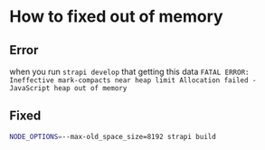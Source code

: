 # How to fixed out of memory

## Error

when you run `strapi develop` that getting this data `FATAL ERROR: Ineffective mark-compacts near heap limit Allocation failed - JavaScript heap out of memory`

## Fixed

```bash
NODE_OPTIONS=--max-old_space_size=8192 strapi build
```
